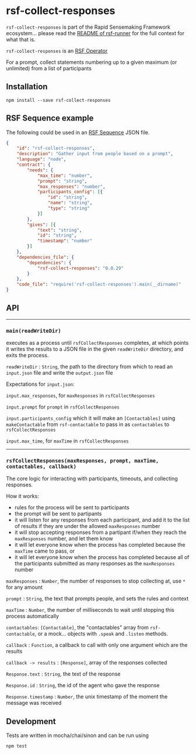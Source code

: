 # rsf-collect-responses

`rsf-collect-responses` is part of the Rapid Sensemaking Framework ecosystem... please read
the [README of rsf-runner](https://github.com/rapid-sensemaking-framework/rsf-runner/blob/master/README.md) for the full context for what that is.

`rsf-collect-responses` is an [RSF Operator](https://github.com/rapid-sensemaking-framework/rsf-runner#rsf-operators)

For a prompt, collect statements numbering up to a given maximum (or unlimited) from a list of participants

## Installation

`npm install --save rsf-collect-responses`

## RSF Sequence example

The following could be used in an [RSF Sequence](https://github.com/rapid-sensemaking-framework/rsf-runner#rsf-sequences) JSON file.

```json
{
    "id": "rsf-collect-responses",
    "description": "Gather input from people based on a prompt",
    "language": "node",
    "contract": {
        "needs": {
            "max_time": "number",
            "prompt": "string",
            "max_responses": "number",
            "participants_config": [{
                "id": "string",
                "name": "string",
                "type": "string"
            }]
        },
        "gives": [{
            "text": "string",
            "id": "string",
            "timestamp": "number"
        }]
    },
    "dependencies_file": {
        "dependencies": {
            "rsf-collect-responses": "0.0.29"
        }
    },
    "code_file": "require('rsf-collect-responses').main(__dirname)"
}
```

## API

___

### `main(readWriteDir)`

executes as a process until `rsfCollectResponses` completes, at which points it writes the results to a JSON file in the given `readWriteDir` directory, and exits the process.

`readWriteDir` : `String`, the path to the directory from which to read an `input.json` file and write the `output.json` file

Expectations for `input.json`:

`input.max_responses`, for `maxResponses` in `rsfCollectResponses`

`input.prompt` for `prompt` in `rsfCollectResponses`

`input.participants_config` which it will make an `[Contactables]` using `makeContactable` from `rsf-contactable`  to pass in as `contactables` to `rsfCollectResponses`

`input.max_time`, for `maxTime` in `rsfCollectResponses`

___

### `rsfCollectResponses(maxResponses, prompt, maxTime, contactables, callback)`

The core logic for interacting with participants, timeouts, and collecting responses.

How it works:

- rules for the process will be sent to participants
- the prompt will be sent to partipants
- it will listen for any responses from each participant, and add it to the list of results if they are under the allowed `maxResponses` number
- it will stop accepting responses from a partipant if/when they reach the `maxResponses` number, and let them know
- it will let everyone know when the process has completed because the `maxTime` came to pass, or
- it will let everyone know when the process has completed because all of the participants submitted as many responses as the `maxResponses` number

`maxResponses` : `Number`, the number of responses to stop collecting at, use `*` for any amount

`prompt` : `String`, the text that prompts people, and sets the rules and context

`maxTime` : `Number`, the number of milliseconds to wait until stopping this process automatically

`contactables`: `[Contactable]`, the "contactables" array from `rsf-contactable`, or a mock... objects with `.speak` and `.listen` methods.

`callback` : `Function`, a callback to call with only one argument which are the results

`callback -> results` : `[Response]`, array of the responses collected

`Response.text` : `String`, the text of the response

`Response.id` : `String`, the id of the agent who gave the response

`Response.timestamp` : `Number`, the unix timestamp of the moment the message was received



## Development

Tests are written in mocha/chai/sinon and can be run using

```
npm test
```
